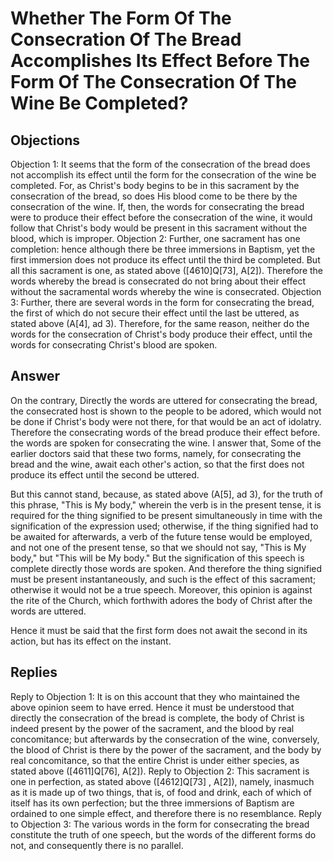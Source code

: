 # Whether The Form Of The Consecration Of The Bread Accomplishes Its Effect Before The Form Of The Consecration Of The Wine Be Completed?
## Objections
Objection 1: It seems that the form of the consecration of the bread does not accomplish its effect until the form for the consecration of the wine be completed. For, as Christ's body begins to be in this sacrament by the consecration of the bread, so does His blood come to be there by the consecration of the wine. If, then, the words for consecrating the bread were to produce their effect before the consecration of the wine, it would follow that Christ's body would be present in this sacrament without the blood, which is improper.
Objection 2: Further, one sacrament has one completion: hence although there be three immersions in Baptism, yet the first immersion does not produce its effect until the third be completed. But all this sacrament is one, as stated above ([4610]Q[73], A[2]). Therefore the words whereby the bread is consecrated do not bring about their effect without the sacramental words whereby the wine is consecrated.
Objection 3: Further, there are several words in the form for consecrating the bread, the first of which do not secure their effect until the last be uttered, as stated above (A[4], ad 3). Therefore, for the same reason, neither do the words for the consecration of Christ's body produce their effect, until the words for consecrating Christ's blood are spoken.
## Answer
On the contrary, Directly the words are uttered for consecrating the bread, the consecrated host is shown to the people to be adored, which would not be done if Christ's body were not there, for that would be an act of idolatry. Therefore the consecrating words of the bread produce their effect before. the words are spoken for consecrating the wine.
I answer that, Some of the earlier doctors said that these two forms, namely, for consecrating the bread and the wine, await each other's action, so that the first does not produce its effect until the second be uttered.

But this cannot stand, because, as stated above (A[5], ad 3), for the truth of this phrase, "This is My body," wherein the verb is in the present tense, it is required for the thing signified to be present simultaneously in time with the signification of the expression used; otherwise, if the thing signified had to be awaited for afterwards, a verb of the future tense would be employed, and not one of the present tense, so that we should not say, "This is My body," but "This will be My body." But the signification of this speech is complete directly those words are spoken. And therefore the thing signified must be present instantaneously, and such is the effect of this sacrament; otherwise it would not be a true speech. Moreover, this opinion is against the rite of the Church, which forthwith adores the body of Christ after the words are uttered.

Hence it must be said that the first form does not await the second in its action, but has its effect on the instant.
## Replies
Reply to Objection 1: It is on this account that they who maintained the above opinion seem to have erred. Hence it must be understood that directly the consecration of the bread is complete, the body of Christ is indeed present by the power of the sacrament, and the blood by real concomitance; but afterwards by the consecration of the wine, conversely, the blood of Christ is there by the power of the sacrament, and the body by real concomitance, so that the entire Christ is under either species, as stated above ([4611]Q[76], A[2]).
Reply to Objection 2: This sacrament is one in perfection, as stated above ([4612]Q[73] , A[2]), namely, inasmuch as it is made up of two things, that is, of food and drink, each of which of itself has its own perfection; but the three immersions of Baptism are ordained to one simple effect, and therefore there is no resemblance.
Reply to Objection 3: The various words in the form for consecrating the bread constitute the truth of one speech, but the words of the different forms do not, and consequently there is no parallel.